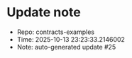 ﻿# Update note
- Repo: contracts-examples
- Time: 2025-10-13 23:23:33.2146002
- Note: auto-generated update #25
